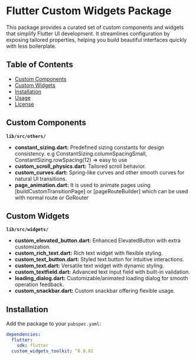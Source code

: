 # Flutter Custom Widgets Package

This package provides a curated set of custom components and widgets that simplify Flutter UI development. It streamlines configuration by exposing tailored properties, helping you build beautiful interfaces quickly with less boilerplate.

## Table of Contents
- [Custom Components](#custom-components)
- [Custom Widgets](#custom-widgets)
- [Installation](#installation)
- [Usage](#usage)
- [License](#license)

## Custom Components

**`lib/src/others/`**
- **constant_sizing.dart:** Predefined sizing constants for design consistency. e.g ConstantSizing.columnSpacingSmall, ConstantSizing.rowSpacing(12) => easy to use
- **custom_scroll_physics.dart:** Tailored scroll behavior.
- **custom_curves.dart:** Spring-like curves and other smooth curves for natural UI transitions.
- **page_animation.dart:** It is used to animate pages using [buildCustomTransitionPage] or [pageRouteBuilder] which can be used with normal route or GoRouter

## Custom Widgets

**`lib/src/widgets/`**
- **custom_elevated_button.dart:** Enhanced ElevatedButton with extra customization.
- **custom_rich_text.dart:** Rich text widget with flexible styling.
- **custom_text_button.dart:** Styled text button for intuitive interactions.
- **custom_text.dart:** Versatile text widget with dynamic styling.
- **custom_textfield.dart:** Advanced text input field with built-in validation.
- **loading_dialog.dart:** Customizable/animated loading dialog for smooth operation feedback.
- **custom_snackbar.dart:** Custom snackbar offering flexible usage.

## Installation

Add the package to your `pubspec.yaml`:

```yaml
dependencies:
  flutter:
    sdk: flutter
  custom_widgets_toolkit: ^0.0.81
```